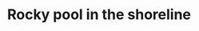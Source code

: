 ---
title: "Rocky pool in the shoreline"
picture: "/assets/camera-roll/2018/03/2018-03-06-rocky-pool-in-the-shoreline/20180306_194647280_iOS.jpg"
thumbnail: "/assets/camera-roll/2018/03/2018-03-06-rocky-pool-in-the-shoreline/20180306_194647280_iOS-thumbnail.jpg"
tags:
  - Nooksack River
  - water
  - rocks
  - photograph  
---
